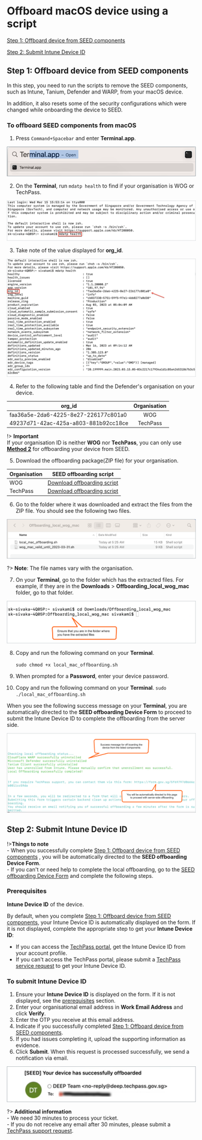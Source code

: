 # Offboard macOS device using a script

[Step 1: Offboard device from SEED components](#step-1-offboard-device-from-seed-components)

[Step 2: Submit Intune Device ID](#step-2-submit-intune-device-id)

## Step 1: Offboard device from SEED components 

In this step, you need to run the scripts to remove the SEED components, such as Intune, Tanium, Defender and WARP, from your macOS device. 

In addition, it also resets some of the security configurations which were changed while onboarding the device to SEED.

### To offboard SEED components from macOS

1. Press ```Command+Spacebar``` and enter **Terminal.app**.

![open terminal](../images/macos-open-terminal.png)

2. On the **Terminal**, run `mdatp health` to find if your organisation is WOG or TechPass.

![find-org-id](../images/macos-find-org-id-1.png)

3. Take note of the value displayed for **org_id**.

![note-org-id](../images/macos-find-org-id-2.png)

4. Refer to the following table and find the Defender's organisation on your device.

  | org_id  | Organisation |
  | ------------- |:-------------:|
  | faa36a5e-2da6-4225-8e27-226177c801a0      | WOG     |
  | 49237d71-42ac-425a-a803-881b92cc18ce  | TechPass    | 

!> **Important**<br> If your organisation ID is neither **WOG** nor **TechPass**, you can only use [**Method 2**](https://docs.developer.tech.gov.sg/docs/security-suite-for-engineering-endpoint-devices/offboard-device/mac-os) for offboarding your device from SEED.

5. Download the offboarding package(ZIP file) for your organisation.

  | Organisation  | SEED offboarding script |
  | ------------- |:-------------:|
  | WOG      | [Download offboarding script](https://k3uwa66lu3tj6uxft46666ynhe0uvzor.lambda-url.ap-southeast-1.on.aws/local_wog_mac)    |
  | TechPass      | [Download offboarding script](https://k3uwa66lu3tj6uxft46666ynhe0uvzor.lambda-url.ap-southeast-1.on.aws/local_tp_mac)    |
  
6. Go to the folder where it was downloaded and extract the files from the ZIP file. You should see the following two files. 

![extract-files](../images/macos-extracted-files-for-offboarding.png)

?> **Note**: The file names vary with the organisation.

7. On your **Terminal**, go to the folder which has the extracted files. For example, if they are in the **Downloads** > **Offboarding_local_wog_mac** folder, go to that folder.

![cd-extracted-folder](../images/macos-cd-downloads.png)

8. Copy and run the following command on your **Terminal**.

    ```sudo chmod +x local_mac_offboarding.sh```

9. When prompted for a **Password**, enter your device password.
10. Copy and run the following command on your **Terminal**.
    ```sudo ./local_mac_offboarding.sh```

When you see the following success message on your **Terminal**, you are automatically directed to the **SEED offboarding Device Form** to proceed to submit the Intune Device ID to complete the offboarding from the server side.

![macos-success-message](../images/macos-success-message.png)


## Step 2: Submit Intune Device ID

!>**Things to note**<br>- When you successfully complete [Step 1: Offboard device from SEED components](#step-1-offboard-device-from-seed-components) , you will be automatically directed to the **SEED offboarding Device Form**.<br>- If you can't or need help to complete the local offboarding, go to the [SEED offboarding Device Form](https://form.gov.sg/63c62c20d4e11c0012f59e90) and complete the following steps.

### Prerequisites

**Intune Device ID** of the device. 

By default, when you complete [Step 1: Offboard device from SEED components](#step-1-offboard-device-from-seed-components), your Intune Device ID is automatically displayed on the form. If it is not displayed, complete the appropriate step to get your **Intune Device ID**:

- If you can access the [TechPass portal](https://portal.techpass.gov.sg/secure/account/profile), get the Intune Device ID from your account profile.
- If you can't access the TechPass portal, please submit a [TechPass service request](https://form.gov.sg/5f69797d0666cb0011cc59da) to get your Intune Device ID.

### To submit Intune Device ID

1. Ensure your **Intune Device ID** is displayed on the form. If it is not displayed, see the [prerequisites](#prerequisites) section.
2. Enter your organisational email address in **Work Email Address** and click **Verify**.
3. Enter the OTP you receive at this email address.  
4. Indicate if you successfully completed [Step 1: Offboard device from SEED components](#step-1-offboard-device-from-seed-components).
5. If you had issues completing it, upload the supporting information as evidence.
6. Click **Submit**. When this request is processed successfully, we send a notification via email.

![successfully-offboarded-email](../images/macos-successfully-offboarded-email.png)

?> **Additional information**<br>- We need 30 minutes to process your ticket.<br>- If you do not receive any email after 30 minutes, please submit a [TechPass support request](https://form.gov.sg/5f69797d0666cb0011cc59da).

 
      










 



